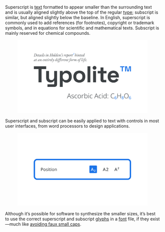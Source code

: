 
Superscript is [text](/glossary/text) formatted to appear smaller than the surrounding text and is usually aligned slightly above the top of the regular [type](/glossary/type); subscript is similar, but aligned slightly below the baseline. In English, superscript is commonly used to add references (for footnotes), copyright or trademark symbols, and in equations for scientific and mathematical texts. Subscript is mainly reserved for chemical compounds.

<figure>

![Montage: A paragraph with a superscript reference to a footnote, a heading with a superscript trademark, and a chemical formula with subscript atomic numbers.](images/thumbnail.svg)

</figure>

Superscript and subscript can be easily applied to text with controls in most user interfaces, from word processors to design applications.

<figure>

![An approximation of the superscript/subscript options often found in applications’ user interfaces.](images/superscript_subscript_2.svg)

</figure>

Although it’s possible for software to synthesize the smaller sizes, it’s best to use the correct superscript and subscript [glyphs](/glossary/glyph) in a [font](/glossary/font) file, if they exist—much like [avoiding faux small caps](/lesson/choosing_type/choosing_reliable_typefaces).
